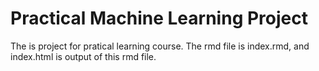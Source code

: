 Practical Machine Learning Project
========================

The is project for pratical learning course.
The rmd file is index.rmd, and index.html is output of this rmd file.
